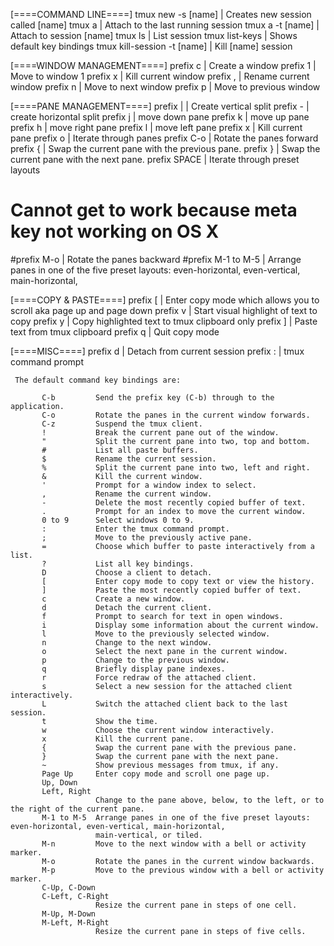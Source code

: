 [====COMMAND LINE====]
tmux new -s [name] | Creates new session called [name]
tmux a | Attach to the last running session
tmux a -t [name] | Attach to session [name]
tmux ls | List session
tmux list-keys | Shows default key bindings
tmux kill-session -t [name] | Kill [name] session

[====WINDOW MANAGEMENT====]
prefix c | Create a window
prefix 1 | Move to window 1
prefix x | Kill current window
prefix , | Rename current window
prefix n | Move to next window
prefix p | Move to previous window

[====PANE MANAGEMENT====]
prefix |     | Create vertical split
prefix -     | create horizontal split
prefix j     | move down pane
prefix k     | move up pane
prefix h     | move right pane
prefix l     | move left pane
prefix x     | Kill current pane
prefix o     | Iterate through panes
prefix C-o   | Rotate the panes forward
prefix {     | Swap the current pane with the previous pane.
prefix }     | Swap the current pane with the next pane.
prefix SPACE | Iterate through preset layouts
# Cannot get to work because meta key not working on OS X
#prefix M-o  | Rotate the panes backward
#prefix M-1 to M-5 | Arrange panes in one of the five preset layouts: even-horizontal, even-vertical, main-horizontal,

[====COPY & PASTE====]
prefix [ | Enter copy mode which allows you to scroll aka page up and page down
prefix v | Start visual highlight of text to copy
prefix y | Copy highlighted text to tmux clipboard only
prefix ] | Paste text from tmux clipboard
prefix q | Quit copy mode

[====MISC====]
prefix d | Detach from current session
prefix : | tmux command prompt

     The default command key bindings are:

           C-b         Send the prefix key (C-b) through to the application.
           C-o         Rotate the panes in the current window forwards.
           C-z         Suspend the tmux client.
           !           Break the current pane out of the window.
           "           Split the current pane into two, top and bottom.
           #           List all paste buffers.
           $           Rename the current session.
           %           Split the current pane into two, left and right.
           &           Kill the current window.
           '           Prompt for a window index to select.
           ,           Rename the current window.
           -           Delete the most recently copied buffer of text.
           .           Prompt for an index to move the current window.
           0 to 9      Select windows 0 to 9.
           :           Enter the tmux command prompt.
           ;           Move to the previously active pane.
           =           Choose which buffer to paste interactively from a list.
           ?           List all key bindings.
           D           Choose a client to detach.
           [           Enter copy mode to copy text or view the history.
           ]           Paste the most recently copied buffer of text.
           c           Create a new window.
           d           Detach the current client.
           f           Prompt to search for text in open windows.
           i           Display some information about the current window.
           l           Move to the previously selected window.
           n           Change to the next window.
           o           Select the next pane in the current window.
           p           Change to the previous window.
           q           Briefly display pane indexes.
           r           Force redraw of the attached client.
           s           Select a new session for the attached client interactively.
           L           Switch the attached client back to the last session.
           t           Show the time.
           w           Choose the current window interactively.
           x           Kill the current pane.
           {           Swap the current pane with the previous pane.
           }           Swap the current pane with the next pane.
           ~           Show previous messages from tmux, if any.
           Page Up     Enter copy mode and scroll one page up.
           Up, Down
           Left, Right
                       Change to the pane above, below, to the left, or to the right of the current pane.
           M-1 to M-5  Arrange panes in one of the five preset layouts: even-horizontal, even-vertical, main-horizontal,
                       main-vertical, or tiled.
           M-n         Move to the next window with a bell or activity marker.
           M-o         Rotate the panes in the current window backwards.
           M-p         Move to the previous window with a bell or activity marker.
           C-Up, C-Down
           C-Left, C-Right
                       Resize the current pane in steps of one cell.
           M-Up, M-Down
           M-Left, M-Right
                       Resize the current pane in steps of five cells.
